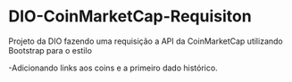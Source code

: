 # DIO-CoinMarketCap-Requisiton
Projeto da DIO fazendo uma requisição a API da CoinMarketCap utilizando Bootstrap para o estilo

-Adicionando links aos coins e a primeiro dado histórico.